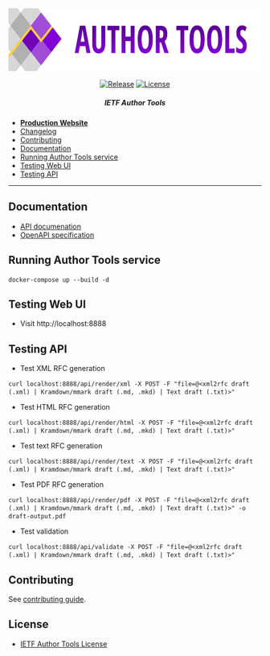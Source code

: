 <div align="center">
  
<img src="https://raw.githubusercontent.com/ietf-tools/common/main/assets/logos/authortools.svg" alt="IETF Author Tools" height="125" />

[![Release](https://img.shields.io/github/release/ietf-tools/ietf-at.svg?style=flat&maxAge=300)](https://github.com/ietf-tools/ietf-at/releases)
[![License](https://img.shields.io/github/license/ietf-tools/ietf-at?20240110)](https://github.com/ietf-tools/ietf-at/blob/main/LICENSE)

##### IETF Author Tools

</div>

- [**Production Website**](https://datatracker.ietf.org)
- [Changelog](https://github.com/ietf-tools/ietf-at/releases)
- [Contributing](https://github.com/ietf-tools/ietf-at/blob/main/LICENSE)
- [Documentation](#documentation)
- [Running Author Tools service](#running-author-tools-service)
- [Testing Web UI](#testing-web-ui)
- [Testing API](#testing-api)

---

## Documentation

* [API documenation](https://author-tools.ietf.org/doc/)
* [OpenAPI specification](api.yml)

## Running Author Tools service

```
docker-compose up --build -d
```

## Testing Web UI

* Visit http://localhost:8888

## Testing API

* Test XML RFC generation
```
curl localhost:8888/api/render/xml -X POST -F "file=@<xml2rfc draft (.xml) | Kramdown/mmark draft (.md, .mkd) | Text draft (.txt)>"
```

* Test HTML RFC generation
```
curl localhost:8888/api/render/html -X POST -F "file=@<xml2rfc draft (.xml) | Kramdown/mmark draft (.md, .mkd) | Text draft (.txt)>"
```

* Test text RFC generation
```
curl localhost:8888/api/render/text -X POST -F "file=@<xml2rfc draft (.xml) | Kramdown/mmark draft (.md, .mkd) | Text draft (.txt)>"
```

* Test PDF RFC generation
```
curl localhost:8888/api/render/pdf -X POST -F "file=@<xml2rfc draft (.xml) | Kramdown/mmark draft (.md, .mkd) | Text draft (.txt)>" -o draft-output.pdf
```

* Test validation
```
curl localhost:8888/api/validate -X POST -F "file=@<xml2rfc draft (.xml) | Kramdown/mmark draft (.md, .mkd) | Text draft (.txt)>"
```

## Contributing

See [contributing guide](CONTRIBUTING.md).

## License

* [IETF Author Tools License](LICENSE)
